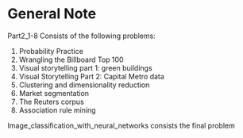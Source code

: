 # General Note

Part2_1-8 Consists of the following problems: 

1. Probability Practice
2. Wrangling the Billboard Top 100
3. Visual storytelling part 1: green buildings
4. Visual Storytelling Part 2: Capital Metro data
5. Clustering and dimensionality reduction
6. Market segmentation
7. The Reuters corpus
8. Association rule mining

Image_classification_with_neural_networks consists the final problem 
